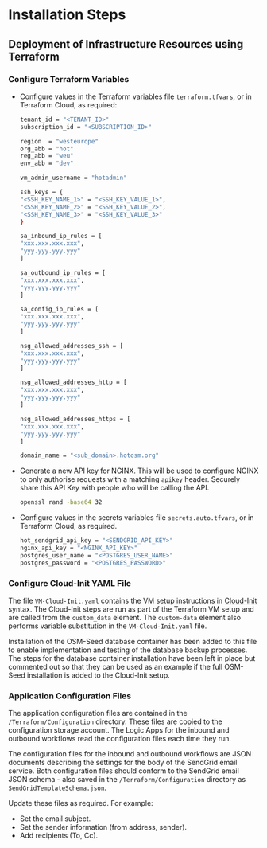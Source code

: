 # Installation Steps

## Deployment of Infrastructure Resources using Terraform

### Configure Terraform Variables

- Configure values in the Terraform variables file `terraform.tfvars`, or in Terraform Cloud, as required:
    ``` BASH
    tenant_id = "<TENANT_ID>"
    subscription_id = "<SUBSCRIPTION_ID>"

    region  = "westeurope"
    org_abb = "hot"
    reg_abb = "weu"
    env_abb = "dev"

    vm_admin_username = "hotadmin"

    ssh_keys = {
    "<SSH_KEY_NAME_1>" = "<SSH_KEY_VALUE_1>",
    "<SSH_KEY_NAME_2>" = "<SSH_KEY_VALUE_2>",
    "<SSH_KEY_NAME_3>" = "<SSH_KEY_VALUE_3>"
    }

    sa_inbound_ip_rules = [
    "xxx.xxx.xxx.xxx",
    "yyy.yyy.yyy.yyy"
    ]

    sa_outbound_ip_rules = [
    "xxx.xxx.xxx.xxx",
    "yyy.yyy.yyy.yyy"
    ]

    sa_config_ip_rules = [
    "xxx.xxx.xxx.xxx",
    "yyy.yyy.yyy.yyy"
    ]

    nsg_allowed_addresses_ssh = [
    "xxx.xxx.xxx.xxx",
    "yyy.yyy.yyy.yyy"
    ]

    nsg_allowed_addresses_http = [
    "xxx.xxx.xxx.xxx",
    "yyy.yyy.yyy.yyy"
    ]

    nsg_allowed_addresses_https = [
    "xxx.xxx.xxx.xxx",
    "yyy.yyy.yyy.yyy"
    ]

    domain_name = "<sub_domain>.hotosm.org"
    ```

- Generate a new API key for NGINX. This will be used to configure NGINX to only authorise requests with a matching `apikey` header. Securely share this API Key with people who will be calling the API.
    ``` BASH
    openssl rand -base64 32
    ```

- Configure values in the secrets variables file `secrets.auto.tfvars`, or in Terraform Cloud, as required.
    ``` BASH
    hot_sendgrid_api_key = "<SENDGRID_API_KEY>"
    nginx_api_key = "<NGINX_API_KEY>"
    postgres_user_name = "<POSTGRES_USER_NAME>"
    postgres_password = "<POSTGRES_PASSWORD>"
    ```

### Configure Cloud-Init YAML File

The file `VM-Cloud-Init.yaml` contains the VM setup instructions in [Cloud-Init](https://cloudinit.readthedocs.io/en/latest/) syntax. The Cloud-Init steps are run as part of the Terraform VM setup and are called from the `custom_data` element. The `custom-data` element also performs variable substitution in the `VM-Cloud-Init.yaml` file.

Installation of the OSM-Seed database container has been added to this file to enable implementation and testing of the database backup processes. The steps for the database container installation have been left in place but commented out so that they can be used as an example if the full OSM-Seed installation is added to the Cloud-Init setup.

### Application Configuration Files

The application configuration files are contained in the `/Terraform/Configuration` directory. These files are copied to the configuration storage account. The Logic Apps for the inbound and outbound workflows read the configuration files each time they run.

The configuration files for the inbound and outbound workflows are JSON documents describing the settings for the body of the SendGrid email service. Both configuration files should conform to the SendGrid email JSON schema - also saved in the `/Terraform/Configuration` directory as `SendGridTemplateSchema.json`.

Update these files as required. For example:
- Set the email subject.
- Set the sender information (from address, sender).
- Add recipients (To, Cc).
